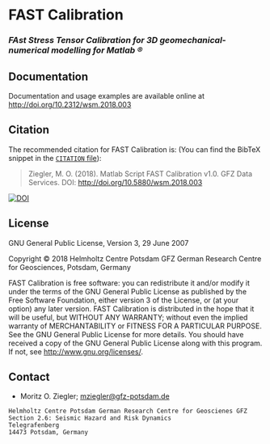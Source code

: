 # FAST Calibration
### _FAst Stress Tensor Calibration for 3D geomechanical-numerical modelling for Matlab ®_

## Documentation

Documentation and usage examples are available online at http://doi.org/10.2312/wsm.2018.003

## Citation
The recommended citation for FAST Calibration is: (You can find the BibTeX snippet in the
[`CITATION` file](CITATION.bib)):

> Ziegler, M. O. (2018). Matlab Script FAST Calibration v1.0. GFZ Data Services. DOI: http://doi.org/10.5880/wsm.2018.003  


[![DOI](https://img.shields.io/badge/DOI-10.5880%2Fwsm.2018.003-blue.svg)](http://doi.org/10.5880/wsm.2018.003)

## License 
GNU General Public License, Version 3, 29 June 2007

Copyright © 2018 Helmholtz Centre Potsdam GFZ German Research Centre for Geosciences, Potsdam, Germany

FAST Calibration is free software: you can redistribute it and/or modify it under the terms of the GNU General Public License as published by the Free Software Foundation, either version 3 of the License, or (at your option) any later version.
FAST Calibration is distributed in the hope that it will be useful, but WITHOUT ANY WARRANTY; without even the implied warranty of MERCHANTABILITY or FITNESS FOR A PARTICULAR PURPOSE.  See the GNU General Public License for more details.
You should have received a copy of the GNU General Public License along with this program. If not, see <http://www.gnu.org/licenses/>.

## Contact
* Moritz O. Ziegler;
  mziegler@gfz-potsdam.de

```
Helmholtz Centre Potsdam German Research Centre for Geoscienes GFZ
Section 2.6: Seismic Hazard and Risk Dynamics
Telegrafenberg
14473 Potsdam, Germany
```

